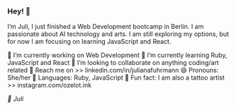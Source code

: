 ### Hey! 👋

I’m Juli, I just finished a Web Development bootcamp in Berlin. I am passionate about AI technology and arts. I am still exploring my options, but for now I am focusing on learning JavaScript and React.

🔭 I’m currently working on Web Development
🌱 I’m currently learning Ruby, JavaScript and React
👯 I’m looking to collaborate on anything coding/art related
💌 Reach me on >> linkedin.com/in/julianafuhrmann
😄 Pronouns: She/her
💎 Languages: Ruby, JavaScript
🖤 Fun fact: I am also a tattoo artist >> instagram.com/ozelot.ink


*🤍 Juli*
